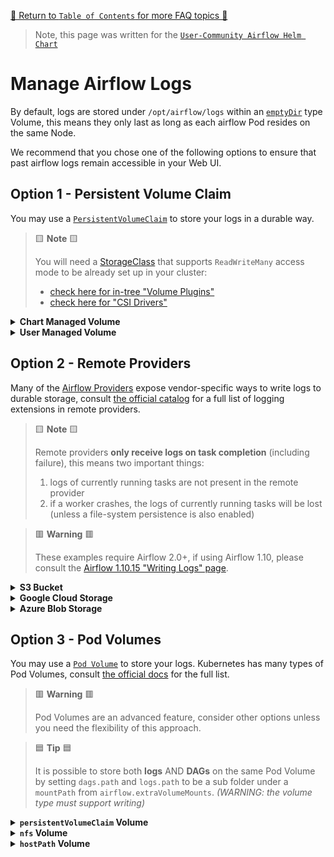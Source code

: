 [🔗 Return to `Table of Contents` for more FAQ topics 🔗](../../../README.md#frequently-asked-questions)

> Note, this page was written for the [`User-Community Airflow Helm Chart`](../../../)

# Manage Airflow Logs

By default, logs are stored under `/opt/airflow/logs` within an [`emptyDir`](https://kubernetes.io/docs/concepts/storage/volumes/#emptydir) type Volume, 
this means they only last as long as each airflow Pod resides on the same Node.

We recommend that you chose one of the following options to ensure that past airflow logs remain accessible in your Web UI.

## Option 1 - Persistent Volume Claim

You may use a [`PersistentVolumeClaim`](https://kubernetes.io/docs/concepts/storage/persistent-volumes/) to store your logs in a durable way.

> 🟨 __Note__ 🟨
>
> You will need a [StorageClass](https://kubernetes.io/docs/concepts/storage/storage-classes/) that supports `ReadWriteMany` 
> access mode to be already set up in your cluster:
> 
> - [check here for in-tree "Volume Plugins"](https://kubernetes.io/docs/concepts/storage/persistent-volumes/#access-modes) 
> - [check here for "CSI Drivers"](https://kubernetes-csi.github.io/docs/drivers.html) 

<details>
<summary>
  <a id="chart-managed-volume"></a>
  <b>Chart Managed Volume</b>
</summary>

---

The chart can manage the initial creation of a PersistentVolumeClaim for your logs.

> 🟦 __Tip__ 🟦
>
> The name of the `PersistentVolumeClaim` will be your helm release-name with `"-logs"` appended.
> <br>
> For example, if you use `helm install my-airflow ...`, the PVC will be called `my-airflow-logs`.

For example, to have the chart create a PersistentVolumeClaim with the `storageClass` called `default` and a `size` of `5Gi`:

```yaml
scheduler:
  logCleanup:
    ## WARNING: scheduler log-cleanup must be disabled if `logs.persistence.enabled` is `true`
    enabled: false

workers:
  logCleanup:
    ## WARNING: workers log-cleanup must be disabled if `logs.persistence.enabled` is `true`
    enabled: false

logs:
  ## NOTE: this is the default value
  path: /opt/airflow/logs
  
  persistence:
    enabled: true

    ## NOTE: set `storageClass` to "" for the cluster-default
    storageClass: "default"
    
    ## NOTE: some types of StorageClass will ignore this request (for example, EFS)
    size: 5Gi
    
    ## WARNING: as multiple pods will write logs, this MUST be ReadWriteMany
    accessMode: ReadWriteMany
```

</details>

<details>
<summary>
  <a id="user-managed-volume"></a>
  <b>User Managed Volume</b>
</summary>

---

If you wish to take more control of the PersistentVolumeClaim used for your logs, you may create a 
[`PersistentVolumeClaim`](https://kubernetes.io/docs/concepts/storage/persistent-volumes/#persistentvolumeclaims) 
resource inside your helm install namespace and then tell the chart to use it.

For example, to have the chart use an existing PersistentVolumeClaim called `my-logs-pvc`:

```yaml
scheduler:
  logCleanup:
    ## WARNING: scheduler log-cleanup must be disabled if `logs.persistence.enabled` is `true`
    enabled: false

workers:
  logCleanup:
    ## WARNING: workers log-cleanup must be disabled if `logs.persistence.enabled` is `true`
    enabled: false

logs:
  ## NOTE: this is the default value
  path: /opt/airflow/logs
  
  persistence:
    enabled: true

    ## the name of your existing PersistentVolumeClaim
    existingClaim: my-logs-pvc
    
    ## WARNING: as multiple pods will write logs, this MUST be ReadWriteMany
    accessMode: ReadWriteMany
```

</details>

## Option 2 - Remote Providers

Many of the [Airflow Providers](https://airflow.apache.org/docs/apache-airflow-providers/) expose vendor-specific ways to write logs to durable storage,
consult [the official catalog](https://airflow.apache.org/docs/apache-airflow-providers/core-extensions/logging.html) for a full list of logging extensions in remote providers.

> 🟨 __Note__ 🟨
>
> Remote providers __only receive logs on task completion__ (including failure), this means two important things:
> 
> 1. logs of currently running tasks are not present in the remote provider
> 2. if a worker crashes, the logs of currently running tasks will be lost (unless a file-system persistence is also enabled)

> 🟥 __Warning__ 🟥
>
> These examples require Airflow 2.0+, if using Airflow 1.10, please consult the [Airflow 1.10.15 "Writing Logs" page](https://airflow.apache.org/docs/apache-airflow/1.10.15/howto/write-logs.html).

<details>
<summary>
  <a id="s3-bucket"></a>
  <b>S3 Bucket</b>
</summary>

---

The `apache-airflow-providers-amazon` provider supports [remote logging into S3 buckets](https://airflow.apache.org/docs/apache-airflow-providers-amazon/stable/logging/s3-task-handler.html).

> 🟦 __Tip__ 🟦
>
> An `aws` type airflow connection called `my_aws` must exist for this example,
> see our [guide using `airflow.connections`](../dags/airflow-connections.md#aws-connection) to do this.

For example, to use an S3 bucket called `<<MY_BUCKET_NAME>>` under the object key prefix `airflow/logs` 
with AWS access provided by an Airflow Connection called `my_aws`:

```yaml
airflow:
  config:
    AIRFLOW__LOGGING__REMOTE_LOGGING: "True"
    AIRFLOW__LOGGING__REMOTE_BASE_LOG_FOLDER: "s3://<<MY_BUCKET_NAME>>/airflow/logs"
    AIRFLOW__LOGGING__REMOTE_LOG_CONN_ID: "my_aws"
```

</details>

<details>
<summary>
  <a id="google-cloud-storage"></a>
  <b>Google Cloud Storage</b>
</summary>

---

The `apache-airflow-providers-google` provider supports [remote logging into GCS buckets](https://airflow.apache.org/docs/apache-airflow-providers-google/stable/logging/gcs.html).

> 🟦 __Tip__ 🟦
>
> A `google_cloud_platform` type airflow connection called `my_gcp` must exist for this example,
> see our [guide using `airflow.connections`](../dags/airflow-connections.md#gcp-connection) to do this.

For example, to use a GCS bucket called `<<MY_BUCKET_NAME>>` under the object key prefix `airflow/logs` 
with GCP access provided by an Airflow Connection called `my_gcp`:

```yaml
airflow:
  config:
    AIRFLOW__LOGGING__REMOTE_LOGGING: "True"
    AIRFLOW__LOGGING__REMOTE_BASE_LOG_FOLDER: "gs://<<MY-BUCKET-NAME>>/airflow/logs"
    AIRFLOW__LOGGING__REMOTE_LOG_CONN_ID: "my_gcp"
```

</details>

<details>
<summary>
  <a id="azure-blob-storage"></a>
  <b>Azure Blob Storage</b>
</summary>

---

The `apache-airflow-providers-microsoft-azure` provider supports [remote logging into Azure Blob Storage](https://airflow.apache.org/docs/apache-airflow-providers-microsoft-azure/stable/logging/index.html).

> 🟦 __Tip__ 🟦
>
> A `wabs` type airflow connection called `my_wabs` must exist for this example,
> see our [guide using `airflow.connections`](../dags/airflow-connections.md#azure-blob-storage-connection) to do this.

For example, to use Azure Blob Storage called `wasb-<<MY_NAME>>` with access provided by an Airflow Connection called `my_wabs`:

```yaml
airflow:
  config:
    AIRFLOW__LOGGING__REMOTE_LOGGING: "True"
    AIRFLOW__LOGGING__REMOTE_BASE_LOG_FOLDER: "wasb-<<MY_NAME>>"
    AIRFLOW__LOGGING__REMOTE_LOG_CONN_ID: "my_wabs"
```

</details>

## Option 3 - Pod Volumes

You may use a [`Pod Volume`](https://kubernetes.io/docs/concepts/storage/volumes/) to store your logs.
Kubernetes has many types of Pod Volumes, consult [the official docs](https://kubernetes.io/docs/concepts/storage/volumes/#volume-types) for the full list.

> 🟥 __Warning__ 🟥
>
> Pod Volumes are an advanced feature, consider other options unless you need the flexibility of this approach.

> 🟦 __Tip__ 🟦
>
> It is possible to store both __logs__ AND __DAGs__ on the same Pod Volume by setting `dags.path` and `logs.path` to be a sub folder 
> under a `mountPath` from `airflow.extraVolumeMounts`. _(WARNING: the volume type must support writing)_

<details>
<summary>
  <a id="persistentVolumeClaim-volume"></a>
  <b><code>persistentVolumeClaim</code> Volume</b>
</summary>

---

> 🟦 __Tip__ 🟦
>
> The chart has special values just for PersistentVolumeClaims (`logs.persistence.*`), 
> see [`Option 1`](#option-1---persistent-volume-claim) for more information.

For example, to mount a [`persistentVolumeClaim`](https://kubernetes.io/docs/concepts/storage/volumes/#persistentvolumeclaim) type volume at `/opt/airflow/logs`:

```yaml
airflow:
  extraVolumeMounts:
    ## spec: https://kubernetes.io/docs/reference/generated/kubernetes-api/v1.20/#volumemount-v1-core
    - name: logs-volume
      mountPath: /opt/airflow/logs

  extraVolumes:
    ## spec: https://kubernetes.io/docs/reference/generated/kubernetes-api/v1.20/#volume-v1-core
    - name: logs-volume
      persistentVolumeClaim:
        claimName: my-existing-persistent-volume-claim

scheduler:
  logCleanup:
    ## WARNING: scheduler log-cleanup must be disabled if `logs.path` is under an `airflow.extraVolumeMounts`
    enabled: false

workers:
  logCleanup:
    ## WARNING: workers log-cleanup must be disabled if `logs.path` is under an `airflow.extraVolumeMounts`
    enabled: false

logs:
  ## NOTE: this is the default value
  path: /opt/airflow/logs
```

</details>

<details>
<summary>
  <a id="nfs-volume"></a>
  <b><code>nfs</code> Volume</b>
</summary>

---

For example, to mount an [`nfs`](https://kubernetes.io/docs/concepts/storage/volumes/#nfs) type volume at `/opt/airflow/logs`:

```yaml
airflow:
  extraVolumeMounts:
    ## spec: https://kubernetes.io/docs/reference/generated/kubernetes-api/v1.20/#volumemount-v1-core
    - name: logs-volume
      mountPath: /opt/airflow/logs

  extraVolumes:
    ## spec: https://kubernetes.io/docs/reference/generated/kubernetes-api/v1.20/#volume-v1-core
    - name: logs-volume
      nfs:
        path: /path/on/nfs/server
        server: nfs.example.com

scheduler:
  logCleanup:
    ## WARNING: scheduler log-cleanup must be disabled if `logs.path` is under an `airflow.extraVolumeMounts`
    enabled: false

workers:
  logCleanup:
    ## WARNING: workers log-cleanup must be disabled if `logs.path` is under an `airflow.extraVolumeMounts`
    enabled: false

logs:
  ## NOTE: this is the default value
  path: /opt/airflow/logs
```

</details>

<details>
<summary>
  <a id="hostPath-volumes"></a>
  <b><code>hostPath</code> Volume</b>
</summary>

---

> 🟥 __Warning__ 🟥
>
> We strongly recommend NOT TO USE `hostPath` type volumes, as they provide access to the filesystem of the underlying node.

For example, to mount a [`hostPath`](https://kubernetes.io/docs/concepts/storage/volumes/#hostpath) type volume at `/opt/airflow/logs`:

```yaml
airflow:
  extraVolumeMounts:
    ## spec: https://kubernetes.io/docs/reference/generated/kubernetes-api/v1.20/#volumemount-v1-core
    - name: logs-volume
      mountPath: /opt/airflow/logs

  extraVolumes:
    ## spec: https://kubernetes.io/docs/reference/generated/kubernetes-api/v1.20/#volume-v1-core
    - name: logs-volume
      hostPath:
        ## WARNING: this represents a local path on the Kubernetes Node
        path: /tmp/airflow
        type: DirectoryOrCreate

scheduler:
  logCleanup:
    ## WARNING: scheduler log-cleanup must be disabled if `logs.path` is under an `airflow.extraVolumeMounts`
    enabled: false

workers:
  logCleanup:
    ## WARNING: workers log-cleanup must be disabled if `logs.path` is under an `airflow.extraVolumeMounts`
    enabled: false

logs:
  ## NOTE: this is the default value
  path: /opt/airflow/logs
```

</details>